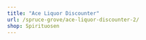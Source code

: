 ```yaml
---
title: "Ace Liquor Discounter"
url: /spruce-grove/ace-liquor-discounter-2/
shop: Spirituosen
---
```

